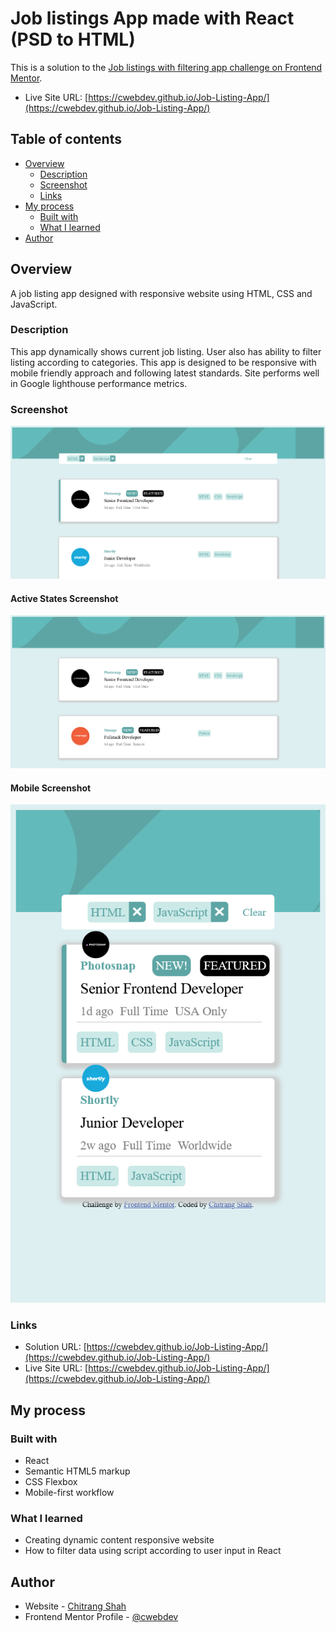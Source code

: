 # Job listings App made with React (PSD to HTML)

This is a solution to the [Job listings with filtering app challenge on Frontend Mentor](https://www.frontendmentor.io/challenges/job-listings-with-filtering-ivstIPCt/). 

- Live Site URL: [https://cwebdev.github.io/Job-Listing-App/](https://cwebdev.github.io/Job-Listing-App/)

## Table of contents

- [Overview](#overview)
  - [Description](#description)
  - [Screenshot](#screenshot)
  - [Links](#links)
- [My process](#my-process)
  - [Built with](#built-with)
  - [What I learned](#what-i-learned)
- [Author](#author)

## Overview

A job listing app designed with responsive website using HTML, CSS and JavaScript.

### Description

This app dynamically shows current job listing. User also has ability to filter listing according to categories.
This app is designed to be responsive with mobile friendly approach and following latest standards.
Site performs well in Google lighthouse performance metrics.

### Screenshot

![](./ReactApp_Desktop.png)

#### Active States Screenshot

![](./ReactApp_Desktop_ActiveStates.png)

#### Mobile Screenshot

![](./ReactApp_Mobile.png)

### Links

- Solution URL: [https://cwebdev.github.io/Job-Listing-App/](https://cwebdev.github.io/Job-Listing-App/)
- Live Site URL: [https://cwebdev.github.io/Job-Listing-App/](https://cwebdev.github.io/Job-Listing-App/)

## My process

### Built with

- React
- Semantic HTML5 markup
- CSS Flexbox
- Mobile-first workflow

### What I learned

- Creating dynamic content responsive website
- How to filter data using script according to user input in React

## Author

- Website - [Chitrang Shah](https://chitrang.webflow.io/)
- Frontend Mentor Profile - [@cwebdev](https://www.frontendmentor.io/profile/cwebdev)
